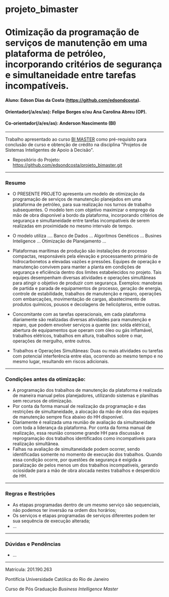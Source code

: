 # projeto_bimaster
# Otimização da programação de serviços de manutenção em uma plataforma de petróleo, incorporando critérios de segurança e simultaneidade entre tarefas incompatíveis.

#### Aluno: Edson Dias da Costa (https://github.com/edsondcosta).

#### Orientador(/a/es/as): Felipe Borges  e/ou  Ana Carolina Abreu (OP).
#### Co-orientador(/a/es/as): Anderson Nascimento (BI)

---

Trabalho apresentado ao curso [BI MASTER](https://ica.puc-rio.ai/bi-master) como pré-requisito para conclusão de curso e obtenção de crédito na disciplina "Projetos de Sistemas Inteligentes de Apoio à Decisão".

- Repositório do Projeto: https://github.com/edsondcosta/projeto_bimaster.git
---

### Resumo

- O PRESENTE PROJETO apresenta um modelo de otimização da programação de serviços de manutenção planejados em uma plataforma de petróleo, para sua realização nos turnos de trabalho subsequentes. O modelo tem com objetivo maximizar o emprego da mão de obra disponível a bordo da plataforma, incorporando critérios de segurança e simultaneidade entre tarefas incompatíveis de serem realizadas em proximidade no mesmo intervalo de tempo.
- O modelo utiliza .... Banco de Dados ... Algorítmos Genéticos ... Busines Inteligence ... Otimização de Planejamento ...

- Plataformas marítimas de produção são instalações de processo compactas, responsáveis pela elevação e processamento primário de hidrocarbonetos a elevadas vazões e pressões. Equipes de operação e manutenção convivem para manter a planta em condições de segurança e eficiência dentro dos limites estabelecidos no projeto. Tais equipes desempenham diversas atividades e operações simultâneas para atingir o objetivo de produzir com segurança. Exemplos: manobras de partida e parada de equipamentos de processo, geração de energia, controle de estabilidade, trabalhos de manutenção e reparo, operações com embarcações, movimentação de cargas, abastecimento de produtos químicos, pousos e decolagens de helicópteros, entre outras. 
- Concomitante com as tarefas operacionais, em cada plataforma diariamente são realizadas diversas atividades para manutenção e reparo, que podem envolver serviços a quente (ex: solda elétrica), abertura de equipamentos que operam com óleo ou gás inflamável, trabalhos elétricos, trabalhos em altura, trabalhos sobre o mar, operações de mergulho, entre outros.

- Trabalhos e Operações Simultâneas: Duas ou mais atividades ou tarefas com potencial interferência entre elas, ocorrendo ao mesmo tempo e no mesmo lugar, resultando em riscos adicionais.

---

### Condições antes da otimização:
- A programação dos trabalhos de manutenção da plataforma é realizada de maneira manual pelos planejadores, utilizando sistemas e planilhas sem recursos de otimização. 
- Por conta da forma manual de realização da programação e das restrições de simultaneidade, a alocação da mão de obra das equipes de manutenção sempre fica abaixo do HH disponível.
- Diariamente é realizada uma reunião de avaliação da simultaneidade com toda a liderança da plataforma. Por conta da forma manual de realização, essa reunião consome grande HH para discussão e reprogramação dos trabalhos identificados como incompatíveis para realização simultânea.
- Falhas na avaliação de simultaneidade podem ocorrer, sendo identificadas somente no momento de execução dos trabalhos. Quando essa condição ocorre, por questões de segurança é exigida a paralização de pelos menos um dos trabalhos incompatíveis, gerando ociosidade para a mão de obra alocada nestes trabalhos e desperdício de HH.

---

### Regras e Restrições

- As etapas programadas dentro de um mesmo serviço são sequenciais, não podemos ter inversão na ordem dos horários;
- Os serviços e etapas programadas de serviços diferentes podem ter sua sequência de execução alterada;
- ...

---

### Dúvidas e Pendências
- ...

---

Matrícula: 201.190.263

Pontifícia Universidade Católica do Rio de Janeiro

Curso de Pós Graduação *Business Intelligence Master*
